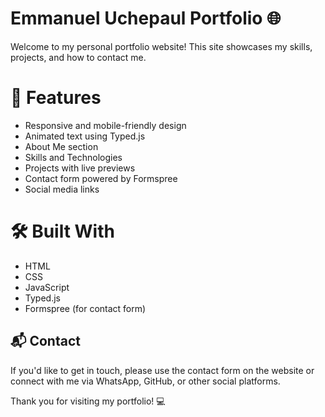 # Emmanuel Uchepaul Portfolio 🌐

Welcome to my personal portfolio website! This site showcases my skills, projects, and how to contact me.

# 🚀 Features

- Responsive and mobile-friendly design
- Animated text using Typed.js
- About Me section
- Skills and Technologies
- Projects with live previews
- Contact form powered by Formspree
- Social media links

# 🛠️ Built With

- HTML
- CSS
- JavaScript
- Typed.js
- Formspree (for contact form)

## 📬 Contact

If you'd like to get in touch, please use the contact form on the website or connect with me via WhatsApp, GitHub, or other social platforms.


Thank you for visiting my portfolio! 💻
